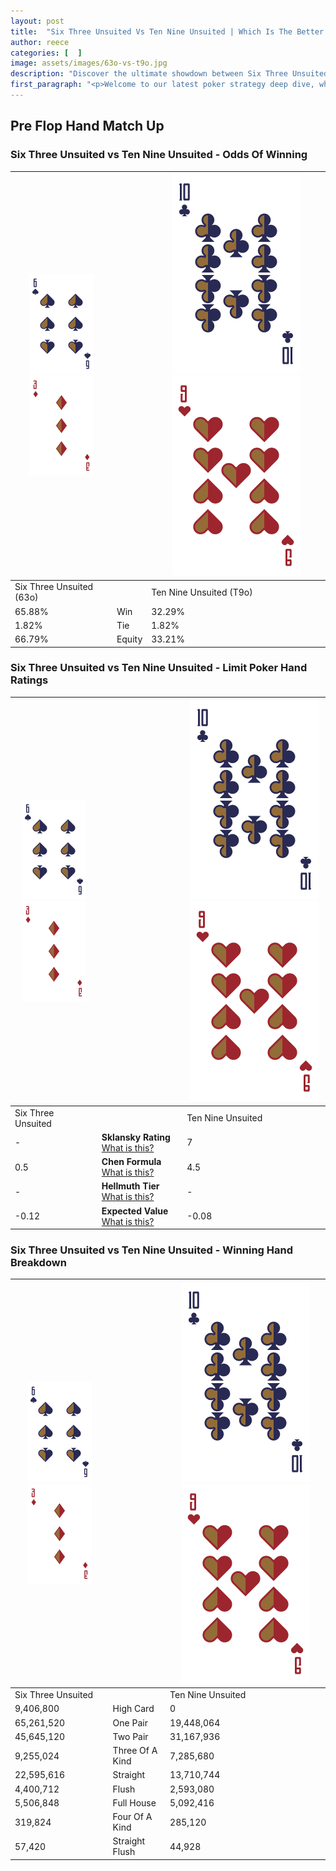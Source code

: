```yaml
---
layout: post
title:  "Six Three Unsuited Vs Ten Nine Unsuited | Which Is The Better Hand In Poker? A Complete Guide"
author: reece
categories: [  ]
image: assets/images/63o-vs-t9o.jpg
description: "Discover the ultimate showdown between Six Three Unsuited and Ten Nine Unsuited in poker! Uncover the odds, strategies, and scenarios where one hand triumphs over the other. Get ready to up your poker game with this thrilling analysis."
first_paragraph: "<p>Welcome to our latest poker strategy deep dive, where we're pitting two distinct hands against each other in a high-stakes showdown: Six Three Unsuited vs Ten Nine Unsuited.</p><p>In the dynamic world of poker, every decision counts, and knowing which hand holds the upper hand is key to your success at the table.</p><p>In this article, we'll dissect these two hands, explore the scenarios where one dominates the other, and equip you with the knowledge to make strategic choices that can tip the odds in your favor.</p><p>Get ready to unravel the intriguing dynamics of these poker hands and elevate your game to new heights.</p>"
---
```




[comment]: # (sp0)

## Pre Flop Hand Match Up

<div class="table hand-ratings" markdown="1"> 



### Six Three Unsuited vs Ten Nine Unsuited - Odds Of Winning


    
| ![image info](assets/images/hand1/6.png) ![image info](assets/images/hand1/3o.png) |  | ![image info](assets/images/hand2/T.png) ![image info](assets/images/hand2/9o.png) |
| -------- | -------- | -------- |
| Six Three Unsuited (63o) |  | Ten Nine Unsuited (T9o) |
| 65.88% | Win | 32.29% |
| 1.82% | Tie | 1.82% |
| 66.79% | Equity | 33.21% |




[comment]: # (sp1)



### Six Three Unsuited vs Ten Nine Unsuited - Limit Poker Hand Ratings


    
| ![image info](assets/images/hand1/6.png) ![image info](assets/images/hand1/3o.png) |  | ![image info](assets/images/hand2/T.png) ![image info](assets/images/hand2/9o.png) |
| -------- | -------- | -------- |
| Six Three Unsuited |  | Ten Nine Unsuited |
| - | **Sklansky Rating** [What is this?](/sklansky-rating-explained) | 7 |
| 0.5 | **Chen Formula** [What is this?](/chen-formula-explained) | 4.5 |
| - | **Hellmuth Tier** [What is this?](/Hellmuth-tier-explained) | - |
| -0.12 | **Expected Value** [What is this?](/expected-value-explained) | -0.08 |




[comment]: # (sp2)



### Six Three Unsuited vs Ten Nine Unsuited - Winning Hand Breakdown


    
| ![image info](assets/images/hand1/6.png) ![image info](assets/images/hand1/3o.png) |  | ![image info](assets/images/hand2/T.png) ![image info](assets/images/hand2/9o.png) |
| -------- | -------- | -------- |
| Six Three Unsuited |  | Ten Nine Unsuited |
| 9,406,800 | High Card | 0 |
| 65,261,520 | One Pair | 19,448,064 |
| 45,645,120 | Two Pair | 31,167,936 |
| 9,255,024 | Three Of A Kind | 7,285,680 |
| 22,595,616 | Straight | 13,710,744 |
| 4,400,712 | Flush | 2,593,080 |
| 5,506,848 | Full House | 5,092,416 |
| 319,824 | Four Of A Kind | 285,120 |
| 57,420 | Straight Flush | 44,928 |




[comment]: # (sp3)



</div>

[comment]: # (sp4)



[comment]: # (sp5)

